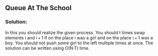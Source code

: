 ##  Queue At The School

### Solution:

In this you should realize the given process. You should t times swap elements i and i + 1 if on the place i was a girl and on the place i + 1 was a boy. You should not push some girl to the left multiple times at once. The solution can be written using O(N·T) time.
